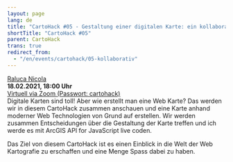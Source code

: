 ```yaml
---
layout: page
lang: de
title: "CartoHack #05 - Gestaltung einer digitalen Karte: ein kollaboratives Experiment"
shortTitle: "CartoHack #05" 
parent: CartoHack
trans: true
redirect_from:
  - "/en/events/cartohack/05-kollaborativ"
---
```


<a href="https://raluca-nicola.net/">Raluca Nicola</a><br />
<strong>18.02.2021, 18:00 Uhr</strong><br />
<a href="https://hcu-hamburg.zoom.us/j/81330916369">Virtuell via Zoom (Passwort: cartohack)</a><br />
Digitale Karten sind toll! Aber wie erstellt man eine Web Karte? Das werden wir in diesem CartoHack zusammen anschauen und eine Karte anhand moderner Web Technologien von Grund auf erstellen. Wir werden zusammen Entscheidungen über die Gestaltung der Karte treffen und ich werde es mit ArcGIS API for JavaScript live coden.

Das Ziel von diesem CartoHack ist es einen Einblick in die Welt der Web Kartografie zu erschaffen und eine Menge Spass dabei zu haben.